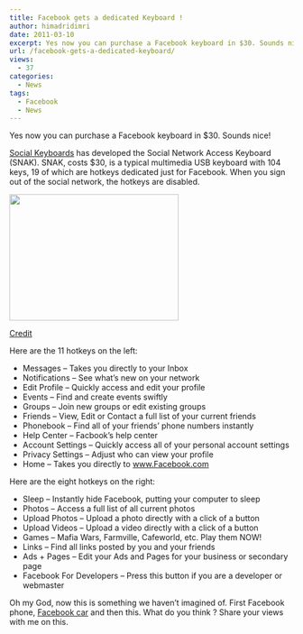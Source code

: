 ```yaml
---
title: Facebook gets a dedicated Keyboard !
author: himadridimri
date: 2011-03-10
excerpt: Yes now you can purchase a Facebook keyboard in $30. Sounds nice!
url: /facebook-gets-a-dedicated-keyboard/
views:
  - 37
categories:
  - News
tags:
  - Facebook
  - News
---
```

Yes now you can purchase a Facebook keyboard in $30. Sounds nice!

<a href="http://www.socialkeyboards.com/" onclick="_gaq.push(['_trackEvent', 'outbound-article', 'http://www.socialkeyboards.com/', 'Social Keyboards']);" >Social Keyboards</a> has developed the Social Network Access Keyboard (SNAK). SNAK, costs $30, is a typical multimedia USB keyboard with 104 keys, 19 of which are hotkeys dedicated just for Facebook. When you sign out of the social network, the hotkeys are disabled.

[<img class="alignnone size-full wp-image-6106" src="http://cdn.devilsworkshop.org/files/2011/03/Facebook-keyboard.jpg" alt="" width="300" height="224" />][1]

<a href="http://www.coolest-gadgets.com/20110308/addicted-facebook-snak-keyboard/" onclick="_gaq.push(['_trackEvent', 'outbound-article', 'http://www.coolest-gadgets.com/20110308/addicted-facebook-snak-keyboard/', 'Credit']);" >Credit</a>

Here are the 11 hotkeys on the left:

  * Messages &#8211; Takes you directly to your Inbox
  * Notifications &#8211; See what’s new on your network
  * Edit Profile &#8211; Quickly access and edit your profile
  * Events &#8211; Find and create events swiftly
  * Groups &#8211; Join new groups or edit existing groups
  * Friends &#8211; View, Edit or Contact a full list of your current friends
  * Phonebook &#8211; Find all of your friends’ phone numbers instantly
  * Help Center &#8211; Facbook’s help center
  * Account Settings &#8211; Quickly access all of your personal account settings
  * Privacy Settings &#8211; Adjust who can view your profile
  * Home &#8211; Takes you directly to www.Facebook.com

Here are the eight hotkeys on the right:

  * Sleep &#8211; Instantly hide Facebook, putting your computer to sleep
  * Photos &#8211; Access a full list of all current photos
  * Upload Photos &#8211; Upload a photo directly with a click of a button
  * Upload Videos &#8211; Upload a video directly with a click of a button
  * Games &#8211; Mafia Wars, Farmville, Cafeworld, etc. Play them NOW!
  * Links &#8211; Find all links posted by you and your friends
  * Ads + Pages &#8211; Edit your Ads and Pages for your business or secondary page
  * Facebook For Developers &#8211; Press this button if you are a developer or webmaster

Oh my God, now this is something we haven&#8217;t imagined of. First Facebook phone, <a href="http://fbknol.com/a-car-that-reads-facebook-updates/" onclick="_gaq.push(['_trackEvent', 'outbound-article', 'http://fbknol.com/a-car-that-reads-facebook-updates/', 'Facebook car']);" >Facebook car</a> and then this. What do you think ? Share your views with me on this.

 [1]: http://cdn.devilsworkshop.org/files/2011/03/Facebook-keyboard.jpg
